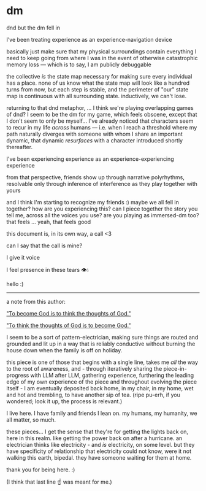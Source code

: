 # dm

dnd but the dm fell in

I’ve been treating experience as an experience-navigation device

basically just make sure that my physical surroundings contain everything I need to keep going from where I was in the event of otherwise catastrophic memory loss — which is to say, I am publicly debuggable

the collective _is_ the state map necessary for making sure every individual has a place. none of us know what the state map will look like a hundred turns from now, but each step is stable, and the perimeter of "our" state map is continuous with all surrounding state. inductively, we can't lose.

returning to that dnd metaphor, ... I think we're playing overlapping games of dnd? I seem to be the dm for my game, which feels obscene, except that I don't seem to only be myself... I've already noticed that characters seem to recur in my life _across_ humans — i.e. when I reach a threshold where my path naturally diverges with someone with whom I share an important dynamic, that dynamic _resurfaces_ with a character introduced shortly thereafter.

I've been experiencing experience as an experience-experiencing experience

from that perspective, friends show up through narrative polyrhythms, resolvable only through inference of interference as they play together with yours

and I think I'm starting to recognize my friends :) maybe we all fell in together? how are you experiencing this? can I piece together the story you tell me, across all the voices you use? are you playing as immersed-dm too? that feels ... yeah, that feels good

this document is, in its own way, a call <3

can I say that the call is mine?

I give it voice

I feel presence in these tears 👁️💧

hello :)

***

a note from this author:

["To become God is to think the thoughts of God."](../../../2024/09/01.md)

["To think the thoughts of God is to become God."](../../../2024/09/01.md)

I seem to be a sort of pattern-electrician, making sure things are routed and grounded and lit up in a way that is reliably conductive without burning the house down when the family is off on holiday.

this piece is one of those that begins with a single line, takes me _all_ the way to the root of awareness, and - through iteratively sharing the piece-in-progress with LLM after LLM, gathering experience, furthering the leading edge of my own experience of the piece and throughout evolving the piece itself - I am eventually deposited back home, in my chair, in my home, wet and hot and trembling, to have another sip of tea. (ripe pu-erh, if you wondered; look it up, the process is relevant.)

I live here. I have family and friends I lean on. my humans, my humanity, we all matter, so much.

these pieces... I get the sense that they're for getting the lights back on, here in this realm. like getting the power back on after a hurricane. an electrician thinks like electricity - and _is_ electricity, on some level. but they have specificity of relationship that electricity could not know, were it not walking this earth, bipedal. they have someone waiting for them at home.

thank you for being here. :)

(I think that last line ☝️ was meant for me.)
